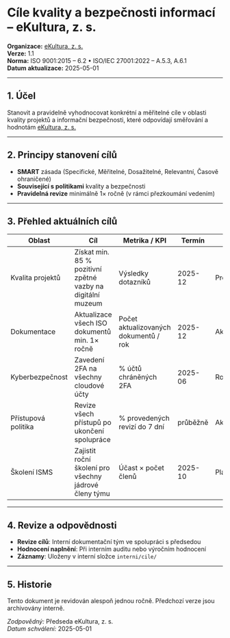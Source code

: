 # Cíle kvality a bezpečnosti informací – eKultura, z. s.
<!-- # prehledy/cile-kvality-a-bezpecnosti.md -->

**Organizace:** [eKultura, z. s.](https://ekultura.eu)  
**Verze:** 1.1  
**Norma:** ISO 9001:2015 – 6.2 • ISO/IEC 27001:2022 – A.5.3, A.6.1  
**Datum aktualizace:** 2025-05-01  

---

## 1. Účel

Stanovit a pravidelně vyhodnocovat konkrétní a měřitelné cíle v oblasti kvality projektů a informační bezpečnosti, které odpovídají směřování a hodnotám [eKultura, z. s.](https://ekultura.eu)

---

## 2. Principy stanovení cílů

- **SMART** zásada (Specifické, Měřitelné, Dosažitelné, Relevantní, Časově ohraničené)
- **Související s politikami** kvality a bezpečnosti
- **Pravidelná revize** minimálně 1× ročně (v rámci přezkoumání vedením)

---

## 3. Přehled aktuálních cílů

| Oblast | Cíl | Metrika / KPI | Termín | Stav |
|--------|-----|----------------|--------|------|
| Kvalita projektů | Získat min. 85 % pozitivní zpětné vazby na digitální muzeum | Výsledky dotazníků | 2025-12 | Probíhá |
| Dokumentace | Aktualizace všech ISO dokumentů min. 1× ročně | Počet aktualizovaných dokumentů / rok | 2025-12 | Aktivní |
| Kyberbezpečnost | Zavedení 2FA na všechny cloudové účty | % účtů chráněných 2FA | 2025-06 | Rozpracováno |
| Přístupová politika | Revize všech přístupů po ukončení spolupráce | % provedených revizí do 7 dní | průběžně | Aktivní |
| Školení ISMS | Zajistit roční školení pro všechny jádrové členy týmu | Účast × počet členů | 2025-10 | Plánováno |

---

## 4. Revize a odpovědnosti

- **Revize cílů**: Interní dokumentační tým ve spolupráci s předsedou
- **Hodnocení naplnění**: Při interním auditu nebo výročním hodnocení
- **Záznamy**: Uloženy v interní složce `interni/cile/`

---

## 5. Historie

Tento dokument je revidován alespoň jednou ročně. Předchozí verze jsou archivovány interně.

*Zodpovědný:* Předseda eKultura, z. s.  
*Datum schválení:* 2025-05-01
